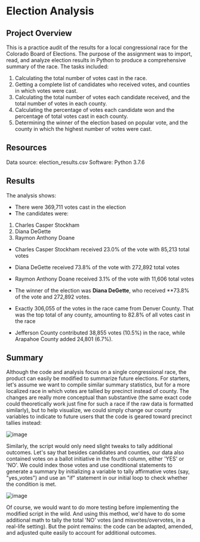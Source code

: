 # Election Analysis

## Project Overview
This is a practice audit of the results for a local congressional race for the Colorado Board of Elections. The purpose of the assignment
was to import, read, and analyze election results in Python to produce a comprehensive summary of the race. The tasks included:

1. Calculating the total number of votes cast in the race.
2. Getting a complete list of candidates who received votes, and counties in which votes were cast.
3. Calculating the total number of votes each candidate received, and the total number of votes in each county.
4. Calculating the percentage of votes each candidate won and the percentage of total votes cast in each county.
5. Determining the winner of the election based on popular vote, and the county in which the highest number of votes were cast.

## Resources
Data source: election_results.csv
Software: Python 3.7.6

## Results
The analysis shows:
- There were 369,711 votes cast in the election
- The candidates were:
1. Charles Casper Stockham
2. Diana DeGette
3. Raymon Anthony Doane

- Charles Casper Stockham received 23.0% of the vote with 85,213 total votes
- Diana DeGette received 73.8% of the vote with 272,892 total votes
- Raymon Anthony Doane received 3.1% of the vote with 11,606 total votes

- The winner of the election was **Diana DeGette**, who received **73.8% of the vote and 272,892 votes.

- Exactly 306,055 of the votes in the race came from Denver County. That was the top total of any county, amounting to 82.8% of all votes cast in the race
- Jefferson County contributed 38,855 votes (10.5%) in the race, while Arapahoe County added 24,801 (6.7%).

## Summary
Although the code and analysis focus on a single congressional race, the product can easily be modified to summarize future elections. For starters, let's 
assume we want to compile similar summary statistics, but for a more localized race in which votes are tallied by precinct instead of county. The changes 
are really more conceptual than substantive (the same exact code could theoretically work just fine for such a race if the raw data is formatted similarly), 
but to help visualize, we could simply change our county variables to indicate to future users that the code is geared toward precinct tallies instead:

![image](https://user-images.githubusercontent.com/1015285/118376775-a4840b80-b58f-11eb-89db-eab8dc389b92.png)

Similarly, the script would only need slight tweaks to tally additional outcomes. Let's say that besides candidates and counties, our data also contained votes on a ballot initiative in the fourth column, either 'YES' or 'NO'. We could index those votes and use conditional statements to generate a summary by initializing a variable to tally affirmative votes (say, "yes_votes") and use an "if" statement in our initial loop to check whether the condition is met. 

![image](https://user-images.githubusercontent.com/1015285/118378532-2bd67c80-b59a-11eb-84e4-635f943524e4.png)

Of course, we would want to do more testing before implementing the modified script in the wild. And using this method, we'd have to do some additional math
to tally the total 'NO' votes (and misvotes/overvotes, in a real-life setting). But the point remains: the code can be adapted, amended, and adjusted quite easily to
account for additional outcomes.

